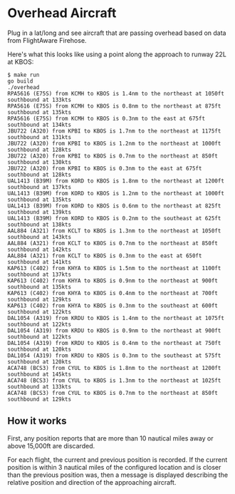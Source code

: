# Overhead Aircraft

Plug in a lat/long and see aircraft that are passing overhead based on data from FlightAware Firehose.

Here's what this looks like using a point along the approach to runway 22L at KBOS: 

```
$ make run
go build
./overhead
RPA5616 (E75S) from KCMH to KBOS is 1.4nm to the northeast at 1050ft southbound at 133kts
RPA5616 (E75S) from KCMH to KBOS is 0.8nm to the northeast at 875ft southbound at 135kts
RPA5616 (E75S) from KCMH to KBOS is 0.3nm to the east at 675ft southbound at 134kts
JBU722 (A320) from KPBI to KBOS is 1.7nm to the northeast at 1175ft southbound at 131kts
JBU722 (A320) from KPBI to KBOS is 1.2nm to the northeast at 1000ft southbound at 128kts
JBU722 (A320) from KPBI to KBOS is 0.7nm to the northeast at 850ft southbound at 130kts
JBU722 (A320) from KPBI to KBOS is 0.3nm to the east at 675ft southbound at 128kts
UAL1413 (B39M) from KORD to KBOS is 1.8nm to the northeast at 1200ft southbound at 137kts
UAL1413 (B39M) from KORD to KBOS is 1.2nm to the northeast at 1000ft southbound at 135kts
UAL1413 (B39M) from KORD to KBOS is 0.6nm to the northeast at 825ft southbound at 139kts
UAL1413 (B39M) from KORD to KBOS is 0.2nm to the southeast at 625ft southbound at 138kts
AAL884 (A321) from KCLT to KBOS is 1.3nm to the northeast at 1050ft southbound at 143kts
AAL884 (A321) from KCLT to KBOS is 0.7nm to the northeast at 850ft southbound at 142kts
AAL884 (A321) from KCLT to KBOS is 0.3nm to the east at 650ft southbound at 141kts
KAP613 (C402) from KHYA to KBOS is 1.5nm to the northeast at 1100ft southbound at 137kts
KAP613 (C402) from KHYA to KBOS is 0.9nm to the northeast at 900ft southbound at 135kts
KAP613 (C402) from KHYA to KBOS is 0.4nm to the northeast at 700ft southbound at 129kts
KAP613 (C402) from KHYA to KBOS is 0.3nm to the southeast at 600ft southbound at 122kts
DAL1054 (A319) from KRDU to KBOS is 1.4nm to the northeast at 1075ft southbound at 122kts
DAL1054 (A319) from KRDU to KBOS is 0.9nm to the northeast at 900ft southbound at 122kts
DAL1054 (A319) from KRDU to KBOS is 0.4nm to the northeast at 750ft southbound at 120kts
DAL1054 (A319) from KRDU to KBOS is 0.3nm to the southeast at 575ft southbound at 120kts
ACA748 (BCS3) from CYUL to KBOS is 1.8nm to the northeast at 1200ft southbound at 145kts
ACA748 (BCS3) from CYUL to KBOS is 1.3nm to the northeast at 1025ft southbound at 133kts
ACA748 (BCS3) from CYUL to KBOS is 0.7nm to the northeast at 850ft southbound at 129kts
```

## How it works

First, any position reports that are more than 10 nautical miles away or above 15,000ft are discarded.

For each flight, the current and previous position is recorded. If the current position is within 3 nautical miles of
the configured location and is closer than the previous position was, then a message is displayed describing the
relative position and direction of the approaching aircraft.
